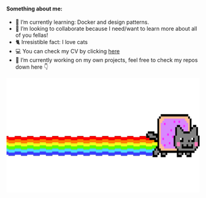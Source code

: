                                                                                               
#### Something about me:
- 🌱 I’m currently learning: Docker and design patterns.
- 👯 I’m looking to collaborate because I need/want to learn more about all of you fellas!
- 🐈 Irresistible fact: I love cats  
- 💻 You can check my CV by clicking [here](https://kenserikawa.github.io/)
- 🔭 I’m currently working on my own projects, feel free to check my repos down here 👇

<img src="/cool-cat-nyan.png" width="680" height="300" />
